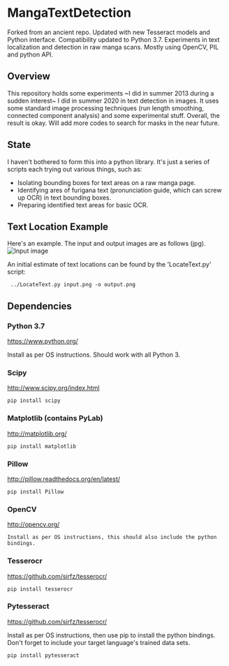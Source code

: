 MangaTextDetection
==================

Forked from an ancient repo. Updated with new Tesseract models and Python interface. Compatibility updated to Python 3.7.
Experiments in text localization and detection in raw manga scans. Mostly using OpenCV, PIL and python API.


Overview
--------
This repository holds some experiments ~I did in summer 2013 during a sudden interest~ I did in summer 2020 in text detection in images. It uses some standard image processing techniques (run length smoothing, connected component analysis) and some experimental stuff. Overall, the result is okay. Will add more codes to search for masks in the near future.

State
-----
I haven't bothered to form this into a python library. It's just a series of scripts each trying out various things, such as:
* Isolating bounding boxes for text areas on a raw manga page.
* Identifying ares of furigana text (pronunciation guide, which can screw up OCR) in text bounding boxes.
* Preparing identified text areas for basic OCR.


Text Location Example
---------------------
Here's an example. The input and output images are as follows (jpg).
![Input image](https://github.com/johnoneil/MangaTextDetection/blob/master/test/locate.jpg?raw=true)

An initial estimate of text locations can be found by the 'LocateText.py' script:

```
 ../LocateText.py input.png -o output.png
```


Dependencies
-----------------------
### Python 3.7

https://www.python.org/

Install as per OS instructions. Should work with all Python 3.


### Scipy

http://www.scipy.org/index.html

```
pip install scipy
```

### Matplotlib (contains PyLab)

http://matplotlib.org/

```
pip install matplotlib
```

### Pillow

http://pillow.readthedocs.org/en/latest/

```
pip install Pillow
```

### OpenCV

http://opencv.org/

```
Install as per OS instructions, this should also include the python bindings.
```

### Tesserocr

https://github.com/sirfz/tesserocr/

```
pip install tesserocr
```

### Pytesseract

https://github.com/sirfz/tesserocr/

Install as per OS instructions, then use pip to install the python bindings.
Don't forget to include your target language's trained data sets.

```
pip install pytesseract
```
